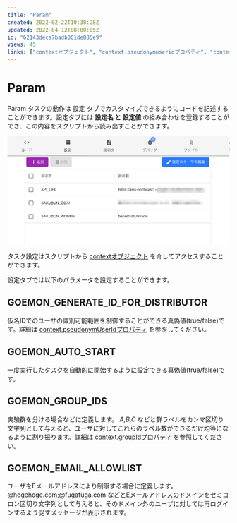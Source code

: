 ```yaml
---
title: "Param"
created: 2022-02-22T10:38:28Z
updated: 2022-04-12T08:00:05Z
id: "62143deca7badb001de885e9"
views: 45
links: ["contextオブジェクト", "context.pseudonymuseridプロパティ", "context.groupidプロパティ"]
---
```


# Param

Param
タスクの動作は 設定 タブでカスタマイズできるようにコードを記述することができます。設定タブには **設定名 と 設定値** の組み合わせを登録することができ、この内容をスクリプトから読み出すことができます。

![](images/62144094f85f1a001d1df588.png)

タスク設定はスクリプトから [contextオブジェクト](contextオブジェクト.md) を介してアクセスすることができます。

設定タブでは以下のパラメータを設定することができます。

## GOEMON_GENERATE_ID_FOR_DISTRIBUTOR

仮名IDでのユーザの識別可能範囲を制御することができる真偽値(true/false)です。詳細は [context.pseudonymUserIdプロパティ](context.pseudonymUserIdプロパティ.md) を参照してください。

## GOEMON_AUTO_START

一度実行したタスクを自動的に開始するように設定できる真偽値(true/false)です。

## GOEMON_GROUP_IDS

実験群を分ける場合などに定義します。 *A,B,C* などと群ラベルをカンマ区切り文字列として与えると、ユーザに対してこれらのラベル数ができるだけ均等になるように割り振ります。詳細は [context.groupIdプロパティ](context.groupIdプロパティ.md) を参照してください。

## GOEMON_EMAIL_ALLOWLIST

ユーザをEメールアドレスにより制限する場合に定義します。@hogehoge.com;@fugafuga.com などとEメールアドレスのドメインをセミコロン区切り文字列として与えると、そのドメイン外のユーザに対しては再ログインするよう促すメッセージが表示されます。
